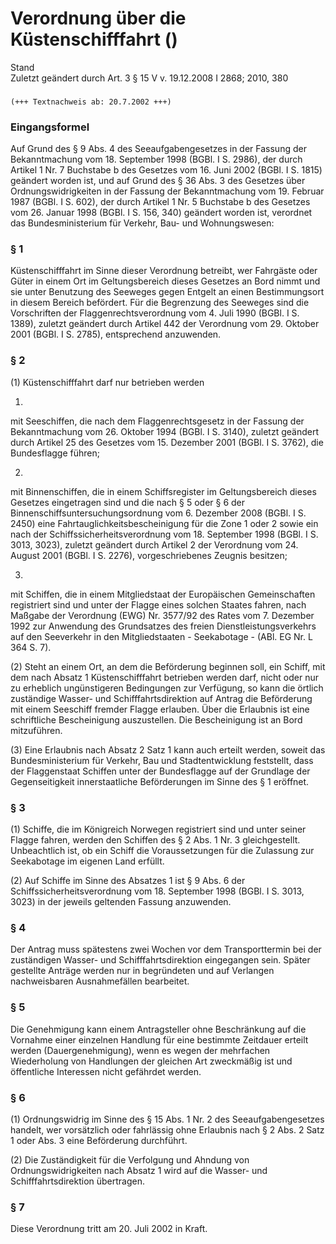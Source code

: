 Verordnung über die Küstenschifffahrt ()
========================================

Stand  
Zuletzt geändert durch Art. 3 § 15 V v. 19.12.2008 I 2868; 2010, 380

### 

```
(+++ Textnachweis ab: 20.7.2002 +++)
```

### Eingangsformel

Auf Grund des § 9 Abs. 4 des Seeaufgabengesetzes in der Fassung der Bekanntmachung vom 18. September 1998 (BGBl. I S. 2986), der durch Artikel 1 Nr. 7 Buchstabe b des Gesetzes vom 16. Juni 2002 (BGBl. I S. 1815) geändert worden ist, und auf Grund des § 36 Abs. 3 des Gesetzes über Ordnungswidrigkeiten in der Fassung der Bekanntmachung vom 19. Februar 1987 (BGBl. I S. 602), der durch Artikel 1 Nr. 5 Buchstabe b des Gesetzes vom 26. Januar 1998 (BGBl. I S. 156, 340) geändert worden ist, verordnet das Bundesministerium für Verkehr, Bau- und Wohnungswesen:

### § 1

Küstenschifffahrt im Sinne dieser Verordnung betreibt, wer Fahrgäste oder Güter in einem Ort im Geltungsbereich dieses Gesetzes an Bord nimmt und sie unter Benutzung des Seeweges gegen Entgelt an einen Bestimmungsort in diesem Bereich befördert. Für die Begrenzung des Seeweges sind die Vorschriften der Flaggenrechtsverordnung vom 4. Juli 1990 (BGBl. I S. 1389), zuletzt geändert durch Artikel 442 der Verordnung vom 29. Oktober 2001 (BGBl. I S. 2785), entsprechend anzuwenden.

### § 2

(1) Küstenschifffahrt darf nur betrieben werden

1.  
mit Seeschiffen, die nach dem Flaggenrechtsgesetz in der Fassung der Bekanntmachung vom 26. Oktober 1994 (BGBl. I S. 3140), zuletzt geändert durch Artikel 25 des Gesetzes vom 15. Dezember 2001 (BGBl. I S. 3762), die Bundesflagge führen;

2.  
mit Binnenschiffen, die in einem Schiffsregister im Geltungsbereich dieses Gesetzes eingetragen sind und die nach § 5 oder § 6 der Binnenschiffsuntersuchungsordnung vom 6. Dezember 2008 (BGBl. I S. 2450) eine Fahrtauglichkeitsbescheinigung für die Zone 1 oder 2 sowie ein nach der Schiffssicherheitsverordnung vom 18. September 1998 (BGBl. I S. 3013, 3023), zuletzt geändert durch Artikel 2 der Verordnung vom 24. August 2001 (BGBl. I S. 2276), vorgeschriebenes Zeugnis besitzen;

3.  
mit Schiffen, die in einem Mitgliedstaat der Europäischen Gemeinschaften registriert sind und unter der Flagge eines solchen Staates fahren, nach Maßgabe der Verordnung (EWG) Nr. 3577/92 des Rates vom 7. Dezember 1992 zur Anwendung des Grundsatzes des freien Dienstleistungsverkehrs auf den Seeverkehr in den Mitgliedstaaten - Seekabotage - (ABl. EG Nr. L 364 S. 7).

(2) Steht an einem Ort, an dem die Beförderung beginnen soll, ein Schiff, mit dem nach Absatz 1 Küstenschifffahrt betrieben werden darf, nicht oder nur zu erheblich ungünstigeren Bedingungen zur Verfügung, so kann die örtlich zuständige Wasser- und Schifffahrtsdirektion auf Antrag die Beförderung mit einem Seeschiff fremder Flagge erlauben. Über die Erlaubnis ist eine schriftliche Bescheinigung auszustellen. Die Bescheinigung ist an Bord mitzuführen.

(3) Eine Erlaubnis nach Absatz 2 Satz 1 kann auch erteilt werden, soweit das Bundesministerium für Verkehr, Bau und Stadtentwicklung feststellt, dass der Flaggenstaat Schiffen unter der Bundesflagge auf der Grundlage der Gegenseitigkeit innerstaatliche Beförderungen im Sinne des § 1 eröffnet.

### § 3

(1) Schiffe, die im Königreich Norwegen registriert sind und unter seiner Flagge fahren, werden den Schiffen des § 2 Abs. 1 Nr. 3 gleichgestellt. Unbeachtlich ist, ob ein Schiff die Voraussetzungen für die Zulassung zur Seekabotage im eigenen Land erfüllt.

(2) Auf Schiffe im Sinne des Absatzes 1 ist § 9 Abs. 6 der Schiffssicherheitsverordnung vom 18. September 1998 (BGBl. I S. 3013, 3023) in der jeweils geltenden Fassung anzuwenden.

### § 4

Der Antrag muss spätestens zwei Wochen vor dem Transporttermin bei der zuständigen Wasser- und Schifffahrtsdirektion eingegangen sein. Später gestellte Anträge werden nur in begründeten und auf Verlangen nachweisbaren Ausnahmefällen bearbeitet.

### § 5

Die Genehmigung kann einem Antragsteller ohne Beschränkung auf die Vornahme einer einzelnen Handlung für eine bestimmte Zeitdauer erteilt werden (Dauergenehmigung), wenn es wegen der mehrfachen Wiederholung von Handlungen der gleichen Art zweckmäßig ist und öffentliche Interessen nicht gefährdet werden.

### § 6

(1) Ordnungswidrig im Sinne des § 15 Abs. 1 Nr. 2 des Seeaufgabengesetzes handelt, wer vorsätzlich oder fahrlässig ohne Erlaubnis nach § 2 Abs. 2 Satz 1 oder Abs. 3 eine Beförderung durchführt.

(2) Die Zuständigkeit für die Verfolgung und Ahndung von Ordnungswidrigkeiten nach Absatz 1 wird auf die Wasser- und Schifffahrtsdirektion übertragen.

### § 7

Diese Verordnung tritt am 20. Juli 2002 in Kraft.
